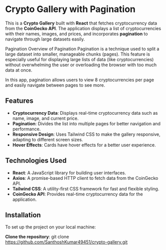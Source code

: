 
# Crypto Gallery with Pagination

This is a **Crypto Gallery** built with **React** that fetches cryptocurrency data from the **CoinGecko API**. The application displays a list of cryptocurrencies with their names, images, and prices, and incorporates **pagination** to navigate through large datasets easily.

Pagination
Overview of Pagination
Pagination is a technique used to split a large dataset into smaller, manageable chunks (pages). This feature is especially useful for displaying large lists of data (like cryptocurrencies) without overwhelming the user or overloading the browser with too much data at once.

In this app, pagination allows users to view 8 cryptocurrencies per page and easily navigate between pages to see more.

## Features

- **Cryptocurrency Data**: Displays real-time cryptocurrency data such as name, image, and current price.
- **Pagination**: Divides the list into multiple pages for better navigation and performance.
- **Responsive Design**: Uses Tailwind CSS to make the gallery responsive, adapting to different screen sizes.
- **Hover Effects**: Cards have hover effects for a better user experience.

## Technologies Used

- **React**: A JavaScript library for building user interfaces.
- **Axios**: A promise-based HTTP client to fetch data from the CoinGecko API.
- **Tailwind CSS**: A utility-first CSS framework for fast and flexible styling.
- **CoinGecko API**: Provides real-time cryptocurrency data for the application.

## Installation

To set up the project on your local machine:

 **Clone the repository**:
 git clone https://github.com/SanthoshKumar49451/crypto-gallery.git

